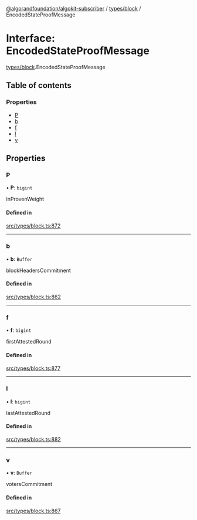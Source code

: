 [@algorandfoundation/algokit-subscriber](../README.md) / [types/block](../modules/types_block.md) / EncodedStateProofMessage

# Interface: EncodedStateProofMessage

[types/block](../modules/types_block.md).EncodedStateProofMessage

## Table of contents

### Properties

- [P](types_block.EncodedStateProofMessage.md#p)
- [b](types_block.EncodedStateProofMessage.md#b)
- [f](types_block.EncodedStateProofMessage.md#f)
- [l](types_block.EncodedStateProofMessage.md#l)
- [v](types_block.EncodedStateProofMessage.md#v)

## Properties

### P

• **P**: `bigint`

lnProvenWeight

#### Defined in

[src/types/block.ts:872](https://github.com/algorandfoundation/algokit-subscriber-ts/blob/main/src/types/block.ts#L872)

___

### b

• **b**: `Buffer`

blockHeadersCommitment

#### Defined in

[src/types/block.ts:862](https://github.com/algorandfoundation/algokit-subscriber-ts/blob/main/src/types/block.ts#L862)

___

### f

• **f**: `bigint`

firstAttestedRound

#### Defined in

[src/types/block.ts:877](https://github.com/algorandfoundation/algokit-subscriber-ts/blob/main/src/types/block.ts#L877)

___

### l

• **l**: `bigint`

lastAttestedRound

#### Defined in

[src/types/block.ts:882](https://github.com/algorandfoundation/algokit-subscriber-ts/blob/main/src/types/block.ts#L882)

___

### v

• **v**: `Buffer`

votersCommitment

#### Defined in

[src/types/block.ts:867](https://github.com/algorandfoundation/algokit-subscriber-ts/blob/main/src/types/block.ts#L867)
